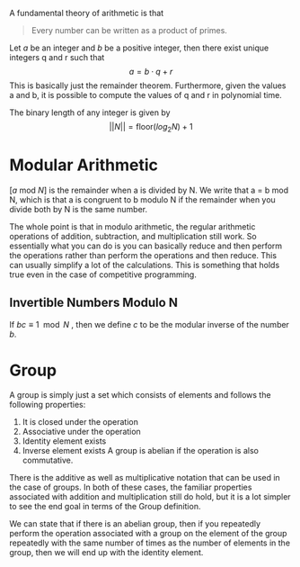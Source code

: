  A fundamental theory of arithmetic is that
 > Every number can be written as a product of primes.

Let $a$ be an integer and $b$ be a positive integer, then there exist unique integers q and r such that 
$$a = b \cdot q + r$$
This is basically just the remainder theorem. Furthermore, given the values a and b, it is possible to compute the values of q and r in polynomial time.

The binary length of any integer is given by
$$||N|| = \text{floor}(log_2 N) + 1$$
# Modular Arithmetic
$[a \text{ mod }N]$  is the remainder when a is divided by N. We write that a = b mod N, which is that a is congruent to b modulo N if the remainder when you divide both by N is the same number.

The whole point is that in modulo arithmetic, the regular arithmetic operations of addition, subtraction, and multiplication still work. So essentially what you can do is you can basically reduce and then perform the operations rather than perform the operations and then reduce. This can usually simplify a lot of the calculations. This is something that holds true even in the case of competitive programming.
## Invertible Numbers Modulo N
If $bc \equiv 1 \mod{N}$ , then we define $c$ to be the modular inverse of the number $b$.
# Group
A group is simply just a set which consists of elements and follows the following properties:
1. It is closed under the operation
2. Associative under the operation
3. Identity element exists
4. Inverse element exists
A group is abelian if the operation is also commutative.

There is the additive as well as multiplicative notation that can be used in the case of groups. In both of these cases, the familiar properties associated with addition and multiplication still do hold, but it is a lot simpler to see the end goal in terms of the Group definition.

We can state that if there is an abelian group, then if you repeatedly perform the operation associated with a group on the element of the group repeatedly with the same number of times as the number of elements in the group, then we will end up with the identity element.







 